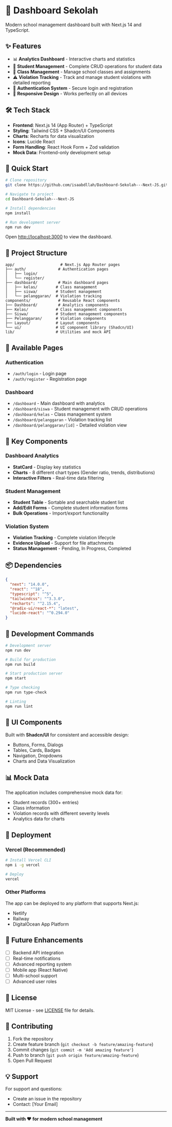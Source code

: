 # 🏫 Dashboard Sekolah

Modern school management dashboard built with Next.js 14 and TypeScript.

## ✨ Features

- 📊 **Analytics Dashboard** - Interactive charts and statistics
- 👥 **Student Management** - Complete CRUD operations for student data  
- 🏫 **Class Management** - Manage school classes and assignments
- ⚠️ **Violation Tracking** - Track and manage student violations with detailed reporting
- 🔐 **Authentication System** - Secure login and registration
- 📱 **Responsive Design** - Works perfectly on all devices

## 🛠️ Tech Stack

- **Frontend**: Next.js 14 (App Router) + TypeScript
- **Styling**: Tailwind CSS + Shadcn/UI Components
- **Charts**: Recharts for data visualization
- **Icons**: Lucide React
- **Form Handling**: React Hook Form + Zod validation
- **Mock Data**: Frontend-only development setup

## 🚀 Quick Start

```bash
# Clone repository
git clone https://github.com/isaabdllah/Dashboard-Sekolah---Next-JS.git

# Navigate to project
cd Dashboard-Sekolah---Next-JS

# Install dependencies
npm install

# Run development server
npm run dev
```

Open [http://localhost:3000](http://localhost:3000) to view the dashboard.

## 📁 Project Structure

```
app/                    # Next.js App Router pages
├── auth/              # Authentication pages
│   ├── login/
│   └── register/
├── dashboard/         # Main dashboard pages
│   ├── kelas/        # Class management
│   ├── siswa/        # Student management
│   └── pelanggaran/  # Violation tracking
components/            # Reusable React components
├── Dashboard/         # Analytics components
├── Kelas/            # Class management components
├── Siswa/            # Student management components
├── Pelanggaran/      # Violation components
├── Layout/           # Layout components
└── ui/               # UI component library (Shadcn/UI)
lib/                  # Utilities and mock API
```

## 🎯 Available Pages

### Authentication
- `/auth/login` - Login page
- `/auth/register` - Registration page

### Dashboard
- `/dashboard` - Main dashboard with analytics
- `/dashboard/siswa` - Student management with CRUD operations
- `/dashboard/kelas` - Class management system
- `/dashboard/pelanggaran` - Violation tracking list
- `/dashboard/pelanggaran/[id]` - Detailed violation view

## 🧩 Key Components

### Dashboard Analytics
- **StatCard** - Display key statistics
- **Charts** - 8 different chart types (Gender ratio, trends, distributions)
- **Interactive Filters** - Real-time data filtering

### Student Management
- **Student Table** - Sortable and searchable student list
- **Add/Edit Forms** - Complete student information forms
- **Bulk Operations** - Import/export functionality

### Violation System
- **Violation Tracking** - Complete violation lifecycle
- **Evidence Upload** - Support for file attachments
- **Status Management** - Pending, In Progress, Completed

## 📦 Dependencies

```json
{
  "next": "14.0.0",
  "react": "^18",
  "typescript": "^5",
  "tailwindcss": "^3.3.0",
  "recharts": "^2.15.4",
  "@radix-ui/react-*": "latest",
  "lucide-react": "^0.294.0"
}
```

## 🔧 Development Commands

```bash
# Development server
npm run dev

# Build for production
npm run build

# Start production server
npm start

# Type checking
npm run type-check

# Linting
npm run lint
```

## 🎨 UI Components

Built with **Shadcn/UI** for consistent and accessible design:
- Buttons, Forms, Dialogs
- Tables, Cards, Badges
- Navigation, Dropdowns
- Charts and Data Visualization

## 📊 Mock Data

The application includes comprehensive mock data for:
- Student records (300+ entries)
- Class information
- Violation records with different severity levels
- Analytics data for charts

## 🚀 Deployment

### Vercel (Recommended)
```bash
# Install Vercel CLI
npm i -g vercel

# Deploy
vercel
```

### Other Platforms
The app can be deployed to any platform that supports Next.js:
- Netlify
- Railway
- DigitalOcean App Platform

## 🔄 Future Enhancements

- [ ] Backend API integration
- [ ] Real-time notifications
- [ ] Advanced reporting system
- [ ] Mobile app (React Native)
- [ ] Multi-school support
- [ ] Advanced user roles

## 📝 License

MIT License - see [LICENSE](LICENSE) file for details.

## 🤝 Contributing

1. Fork the repository
2. Create feature branch (`git checkout -b feature/amazing-feature`)
3. Commit changes (`git commit -m 'Add amazing feature'`)
4. Push to branch (`git push origin feature/amazing-feature`)
5. Open Pull Request

## 💡 Support

For support and questions:
- Create an issue in the repository
- Contact: [Your Email]

---

**Built with ❤️ for modern school management**

